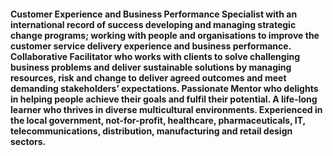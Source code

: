 #### Customer Experience and Business Performance Specialist with an international record of success developing and managing strategic change programs; working with people and organisations to improve the customer service delivery experience and business performance. Collaborative Facilitator who works with clients to solve challenging business problems and deliver sustainable solutions by managing resources, risk and change to deliver agreed outcomes and meet demanding stakeholders’ expectations. Passionate Mentor who delights in helping people achieve their goals and fulfil their potential. A life-long learner who thrives in diverse multicultural environments. Experienced in the local government, not-for-profit, healthcare, pharmaceuticals, IT, telecommunications, distribution,  manufacturing and retail design sectors.
